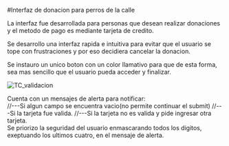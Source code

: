 #Interfaz de donacion para perros de la calle

La interfaz fue desarrollada para personas que desean realizar donaciones y el metodo de pago es mediante tarjeta de credito. 

Se desarrollo una interfaz rapida e intuitiva para evitar que el usuario se tope con frustraciones y por eso decidiera cancelar la donacion.                

Se instauro un unico boton con un color llamativo para que de esta forma, sea mas sencillo que el usuario pueda acceder y finalizar.                              

![TC_validacion](https://user-images.githubusercontent.com/126895867/226496165-b3d8e5cc-1617-44f3-bee0-78d2d010738a.png)


Cuenta con un mensajes de alerta para notificar:                                                                                                                                
        //---Si algun campo se encuentra vacio(no permite continuar el submit)
        //---Si la tarjeta fue valida.
        //---Si la tarjeta no es valida y pide ingresar otra tarjeta.                                                                                                             
Se priorizo la seguridad del usuario enmascarando todos los digitos, exeptuando los ultimos cuatro, en el mensaje de alerta.
